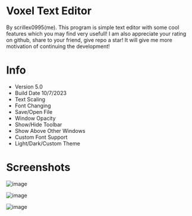 # Voxel Text Editor

By scrillex0995(me). This program is simple text editor with some cool features which you may find very usefull!
I am also appreciate your rating on github, share to your friend, give repo a star! It will give me more motivation of continuing the development!

# Info

* Version 5.0
* Build Date 10/7/2023
* Text Scaling
* Font Changing
* Save/Open File
* Window Opacity
* Show/Hide Toolbar
* Show Above Other Windows
* Custom Font Support
* Light/Dark/Custom Theme

# Screenshots
![image](https://github.com/scrillex0995/vTextEditor/assets/61883651/53e6076a-3d31-46a1-b6c1-b09534c1572c)

![image](https://github.com/scrillex0995/vTextEditor/assets/61883651/b2409478-65a5-49d6-899c-bc912dfaf227)

![image](https://github.com/scrillex0995/vTextEditor/assets/61883651/23539286-97ab-44a8-b90c-d611a876bf35)
